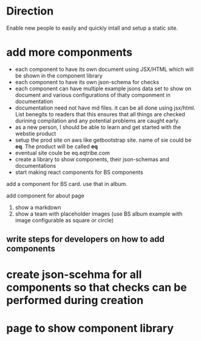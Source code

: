 # Direction
Enable new people to easily and quickly intall and setup a static site.

# add more componments 

- each component to have its own document using JSX/HTML which will be shown in the component library
- each component to have its own json-schema for checks
- each component can have multiple example jsons data set to show on document and various configurations of thaty componment in documentation
- documentation need not have md files. it can be all done using jsx/html. List benegits to readers that this ensures that all things are checked durining compilation and any potential problems are caught early. 
- as a new person, I should be able to learn and get started with the webstie product
- setup the prod site on aws like getbootstrap site. 
name of sie could be **eq**. The product will be called **eq**
- eventual site coule be eq.eqtribe.com
- create a library to show components, their json-schemas and documentations  
- start making react components for BS components

add a component for BS card. use that in album.

add component for about page
1. show a markdown
1. show a team with placeholder images (use BS album example with image configurable as square or circle)

## write steps for developers on how to add components


# create json-scehma for all components so that checks can be performed during creation
# page to show component library

